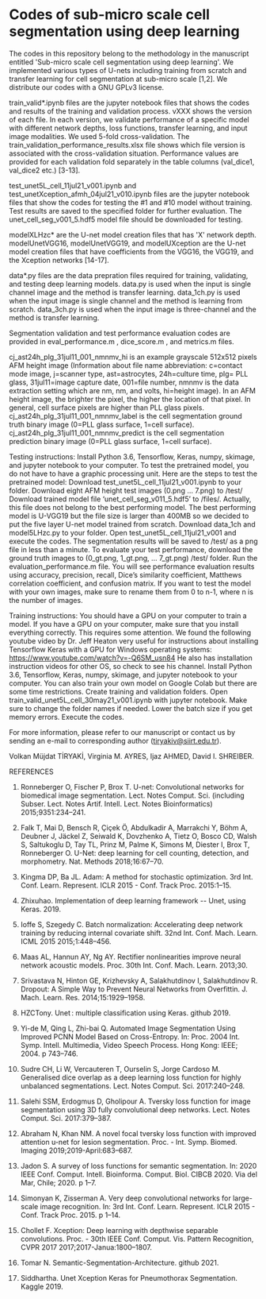 # Codes of sub-micro scale cell segmentation using deep learning

The codes in this repository belong to the methodology in the manuscript entitled 'Sub-micro scale cell segmentation using deep learning'. We implemented various types of U-nets including training from scratch and transfer learning for cell segmentation at sub-micro scale [1,2]. We distribute our codes with a GNU GPLv3 license. 

train_valid*.ipynb files are the jupyter notebook files that shows the codes and results of the training and validation process. vXXX shows the version of each file. In each version, we validate performance of a specific model with different network depths, loss functions, transfer learning, and input image modalities. We used 5-fold cross-validation. The train_validation_performance_results.xlsx file shows which file version is associated with the cross-validation situation. Performance values are provided for each validation fold separately in the table columns (val_dice1, val_dice2 etc.) [3-13].

test_unet5L_cell_11jul21_v001.ipynb and test_unetXception_afmh_04jul21_v010.ipynb files are the jupyter notebook files that show the codes for testing the #1 and #10 model without training. Test results are saved to the specified folder for further evaluation. The unet_cell_seg_v001_5.hdf5 model file should be downloaded for testing.

modelXLHzc* are the U-net model creation files that has 'X' network depth. modelUnetVGG16, modelUnetVGG19, and modelUXception are the U-net model creation files that have coefficients from the VGG16, the VGG19, and the Xception networks [14-17].

data*.py files are the data prepration files required for training, validating, and testing deep learning models. data.py is used when the input is single channel image and the method is transfer learning. data_1ch.py is used when the input image is single channel and the method is learning from scratch. data_3ch.py is used when the input image is three-channel and the method is transfer learning.

Segmentation validation and test performance evaluation codes are provided in eval_performance.m , dice_score.m , and metrics.m files.

cj_ast24h_plg_31jul11_001_nmnmv_hi is an example grayscale 512x512 pixels AFM height image (Information about file name abbreviation: c=contact mode image, j=scanner type, ast=astrocytes, 24h=culture time, plg= PLL glass, 31jul11=image capture date, 001=file number, nmnmv is the data extraction setting which are nm, nm, and volts, hi=height image). In an AFM height image, the brighter the pixel, the higher the location of that pixel. In general, cell surface pixels are higher than PLL glass pixels. cj_ast24h_plg_31jul11_001_nmnmv_label is the cell segmentation ground truth binary image (0=PLL glass surface, 1=cell surface). cj_ast24h_plg_31jul11_001_nmnmv_predict is the cell segmentation prediction binary image (0=PLL glass surface, 1=cell surface).

Testing instructions:
Install Python 3.6, Tensorflow, Keras, numpy, skimage, and jupyter notebook to your computer. To test the pretrained model, you do not have to have a graphic processing unit.
Here are the steps to test the pretrained model:
Download test_unet5L_cell_11jul21_v001.ipynb to your folder. 
Download eight AFM height test images (0.png … 7.png) to /test/
Download trained model file ‘unet_cell_seg_v011_5.hdf5’ to /files/. Actually, this file does not belong to the best performing model. The best performing model is U-VGG19 but the file size is larger than 400MB so we decided to put the five layer U-net model trained from scratch.
Download data_1ch and model5LHzc.py to your folder.
Open test_unet5L_cell_11jul21_v001 and execute the codes. The segmentation results will be saved to /test/ as a png file in less than a minute. 
To evaluate your test performance, download the ground truth images to (0_gt.png, 1_gt.png, … 7_gt.png) /test/ folder. Run the evaluation_performance.m file. You will see performance evaluation results using accuracy, precision, recall, Dice’s similarity coefficient, Matthews correlation coefficient, and confusion matrix.
If you want to test the model with your own images, make sure to rename them from 0 to n-1, where n is the number of images. 


Training instructions:
You should have a GPU on your computer to train a model. If you have a GPU on your computer, make sure that you install everything correctly. This requires some attention. We found the following youtube video by Dr. Jeff Heaton very useful for instructions about installing Tensorflow Keras with a GPU for Windows operating systems: https://www.youtube.com/watch?v=-Q6SM_usn84  He also has installation instruction videos for other OS, so check to see his channel. Install Python 3.6, Tensorflow, Keras, numpy, skimage, and jupyter notebook to your computer. You can also train your own model on Google Colab but there are some time restrictions.
Create training and validation folders. Open train_valid_unet5L_cell_30may21_v001.ipynb with jupyter notebook. Make sure to change the folder names if needed. Lower the batch size if you get memory errors. Execute the codes. 

For more information, please refer to our manuscript or contact us by sending an e-mail to corresponding author (tiryakiv@siirt.edu.tr).

Volkan Müjdat TİRYAKİ, Virginia M. AYRES, Ijaz AHMED, David I. SHREIBER.

REFERENCES
1) Ronneberger O, Fischer P, Brox T. U-net: Convolutional networks for biomedical image segmentation. Lect. Notes Comput. Sci. (including Subser. Lect. Notes Artif. Intell. Lect. Notes Bioinformatics) 2015;9351:234–241.

2) Falk T, Mai D, Bensch R, Çiçek Ö, Abdulkadir A, Marrakchi Y, Böhm A, Deubner J, Jäckel Z, Seiwald K, Dovzhenko A, Tietz O, Bosco CD, Walsh S, Saltukoglu D, Tay TL, Prinz M, Palme K, Simons M, Diester I, Brox T, Ronneberger O. U-Net: deep learning for cell counting, detection, and morphometry. Nat. Methods 2018;16:67–70.

3) Kingma DP, Ba JL. Adam: A method for stochastic optimization. 3rd Int. Conf. Learn. Represent. ICLR 2015 - Conf. Track Proc. 2015:1–15.

4) Zhixuhao. Implementation of deep learning framework -- Unet, using Keras. 2019.

5) Ioffe S, Szegedy C. Batch normalization: Accelerating deep network training by reducing internal covariate shift. 32nd Int. Conf. Mach. Learn. ICML 2015 2015;1:448–456.

6) Maas AL, Hannun AY, Ng AY. Rectifier nonlinearities improve neural network acoustic models. Proc. 30th Int. Conf. Mach. Learn. 2013;30.

7) Srivastava N, Hinton GE, Krizhevsky A, Salakhutdinov I, Salakhutdinov R. Dropout: A Simple Way to Prevent Neural Networks from Overfittin. J. Mach. Learn. Res. 2014;15:1929–1958.

8) HZCTony. Unet : multiple classification using Keras. github 2019.

9) Yi-de M, Qing L, Zhi-bai Q. Automated Image Segmentation Using Improved PCNN Model Based on Cross-Entropy. In: Proc. 2004 Int. Symp. Intell. Multimedia, Video Speech Process. Hong Kong: IEEE; 2004. p 743–746.

10) Sudre CH, Li W, Vercauteren T, Ourselin S, Jorge Cardoso M. Generalised dice overlap as a deep learning loss function for highly unbalanced segmentations. Lect. Notes Comput. Sci. 2017:240–248.

11) Salehi SSM, Erdogmus D, Gholipour A. Tversky loss function for image segmentation using 3D fully convolutional deep networks. Lect. Notes Comput. Sci. 2017:379–387.

12) Abraham N, Khan NM. A novel focal tversky loss function with improved attention u-net for lesion segmentation. Proc. - Int. Symp. Biomed. Imaging 2019;2019-April:683–687.

13) Jadon S. A survey of loss functions for semantic segmentation. In: 2020 IEEE Conf. Comput. Intell. Bioinforma. Comput. Biol. CIBCB 2020. Via del Mar, Chile; 2020. p 1–7.

14) Simonyan K, Zisserman A. Very deep convolutional networks for large-scale image recognition. In: 3rd Int. Conf. Learn. Represent. ICLR 2015 - Conf. Track Proc. 2015. p 1–14.

15) Chollet F. Xception: Deep learning with depthwise separable convolutions. Proc. - 30th IEEE Conf. Comput. Vis. Pattern Recognition, CVPR 2017 2017;2017-Janua:1800–1807.

16) Tomar N. Semantic-Segmentation-Architecture. github 2021.

17) Siddhartha. Unet Xception Keras for Pneumothorax Segmentation. Kaggle 2019.
